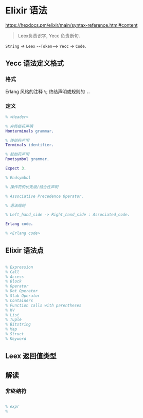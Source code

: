 # Elixir 语法

<https://hexdocs.pm/elixir/main/syntax-reference.html#content>

> Leex负责识字, Yecc 负责断句.

`String` -> `Leex` --`Token`--> `Yecc` -> `Code`.

## Yecc 语法定义格式

### 格式

Erlang 风格的注释 `%`; 终结声明或规则的 `.`.

### 定义

```erlang
% <Header>

% 非终结符声明
Nonterminals grammar.

% 终结符声明
Terminals identifier.

% 起始符声明
Rootsymbol grammar.

Expect 3.

% Endsymbol

% 操作符的优先级/结合性声明

% Associative Precedence Operator.

% 语法规则

% Left_hand_side -> Right_hand_side : Associated_code.

Erlang code.

% <Erlang code>

```

## Elixir 语法点

```erlang

% Expression
% Call
% Access
% Block
% Operator
% Dot Operator
% Stab Operator
% Containers
% Function calls with parentheses
% KV
% List
% Tuple
% Bitstring
% Map
% Struct
% Keyword

```

## Leex 返回值类型

## 解读

### 非终结符

```erlang

% expr
%

```
